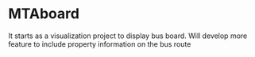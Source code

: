 # MTAboard
It starts as a visualization project to display bus board. Will develop more feature to include property information on the bus route
